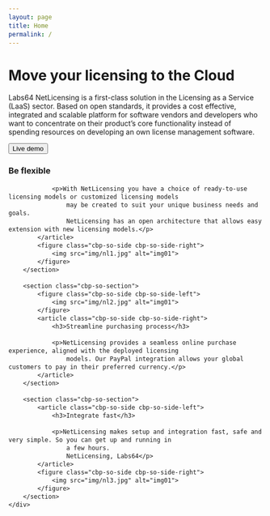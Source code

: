 ```yaml
---
layout: page
title: Home
permalink: /
---
```


<div class="row NL_banner">
    <div class="col-md-8 NL_about">
        <h1>Move your licensing to the Cloud</h1>
        <p>Labs64 NetLicensing is a first-class solution in the Licensing as a Service (LaaS) sector.
            Based on open standards, it provides a cost effective, integrated and scalable platform for software vendors
            and developers who want to concentrate on their product’s core functionality instead of spending resources
            on developing an own license management software.</p>
        <button type="submit" class="btn">Live demo</button>
    </div>
</div>

<div class="row">
    <div id="cbp-so-scroller" class="cbp-so-scroller">
        <section class="cbp-so-section">
            <article class="cbp-so-side cbp-so-side-left">
                <h3>Be flexible</h3>

                <p>With NetLicensing you have a choice of ready-to-use licensing models or customized licensing models
                    may be created to suit your unique business needs and goals.
                    NetLicensing has an open architecture that allows easy extension with new licensing models.</p>
            </article>
            <figure class="cbp-so-side cbp-so-side-right">
                <img src="img/nl1.jpg" alt="img01">
            </figure>
        </section>

        <section class="cbp-so-section">
            <figure class="cbp-so-side cbp-so-side-left">
                <img src="img/nl2.jpg" alt="img01">
            </figure>
            <article class="cbp-so-side cbp-so-side-right">
                <h3>Streamline purchasing process</h3>

                <p>NetLicensing provides a seamless online purchase experience, aligned with the deployed licensing
                    models. Our PayPal integration allows your global customers to pay in their preferred currency.</p>
            </article>
        </section>

        <section class="cbp-so-section">
            <article class="cbp-so-side cbp-so-side-left">
                <h3>Integrate fast</h3>

                <p>NetLicensing makes setup and integration fast, safe and very simple. So you can get up and running in
                    a few hours.
                    NetLicensing, Labs64</p>
            </article>
            <figure class="cbp-so-side cbp-so-side-right">
                <img src="img/nl3.jpg" alt="img01">
            </figure>
        </section>
    </div>
</div>
